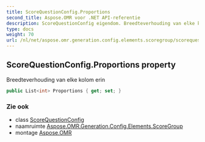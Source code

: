 ```yaml
---
title: ScoreQuestionConfig.Proportions
second_title: Aspose.OMR voor .NET API-referentie
description: ScoreQuestionConfig eigendom. Breedteverhouding van elke kolom erin
type: docs
weight: 70
url: /nl/net/aspose.omr.generation.config.elements.scoregroup/scorequestionconfig/proportions/
---
```

## ScoreQuestionConfig.Proportions property

Breedteverhouding van elke kolom erin

```csharp
public List<int> Proportions { get; set; }
```

### Zie ook

* class [ScoreQuestionConfig](../)
* naamruimte [Aspose.OMR.Generation.Config.Elements.ScoreGroup](../../scorequestionconfig/)
* montage [Aspose.OMR](../../../)


